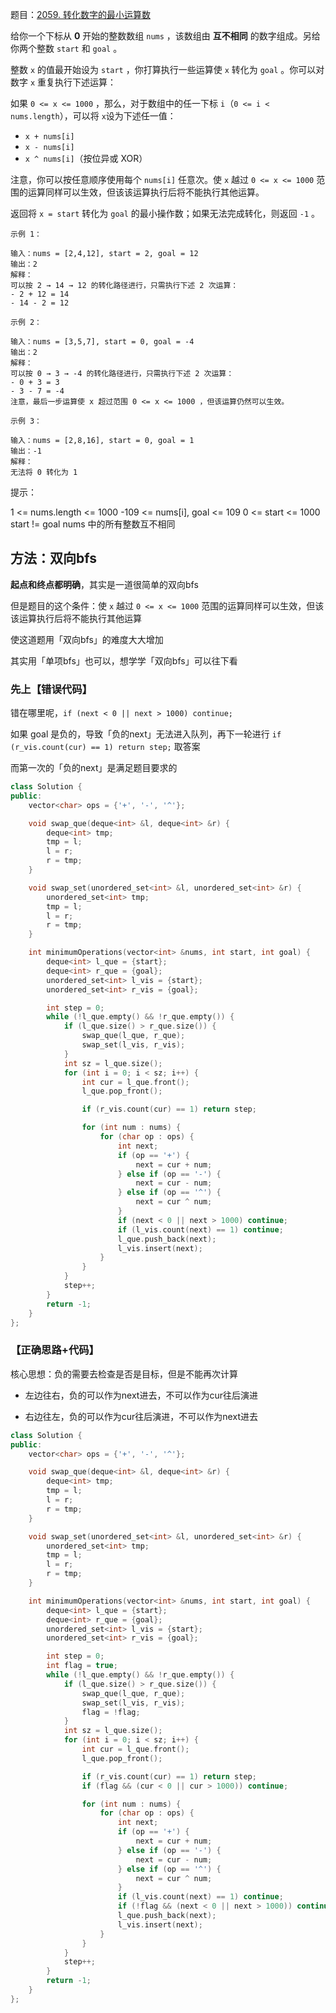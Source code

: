 题目：[2059. 转化数字的最小运算数](https://leetcode.cn/problems/minimum-operations-to-convert-number/)

给你一个下标从 **0** 开始的整数数组 `nums` ，该数组由 **互不相同** 的数字组成。另给你两个整数 `start` 和 `goal` 。

整数 `x` 的值最开始设为 `start` ，你打算执行一些运算使 `x` 转化为 `goal` 。你可以对数字 `x` 重复执行下述运算：

如果 `0 <= x <= 1000` ，那么，对于数组中的任一下标 `i`（`0 <= i < nums.length`），可以将 `x`设为下述任一值：

- `x + nums[i]`
- `x - nums[i]`
- `x ^ nums[i]`（按位异或 XOR）

注意，你可以按任意顺序使用每个 `nums[i]` 任意次。使 `x` 越过 `0 <= x <= 1000` 范围的运算同样可以生效，但该该运算执行后将不能执行其他运算。

返回将 `x = start` 转化为 `goal` 的最小操作数；如果无法完成转化，则返回 `-1` 。

```
示例 1：

输入：nums = [2,4,12], start = 2, goal = 12
输出：2
解释：
可以按 2 → 14 → 12 的转化路径进行，只需执行下述 2 次运算：
- 2 + 12 = 14
- 14 - 2 = 12

示例 2：

输入：nums = [3,5,7], start = 0, goal = -4
输出：2
解释：
可以按 0 → 3 → -4 的转化路径进行，只需执行下述 2 次运算：
- 0 + 3 = 3
- 3 - 7 = -4
注意，最后一步运算使 x 超过范围 0 <= x <= 1000 ，但该运算仍然可以生效。

示例 3：

输入：nums = [2,8,16], start = 0, goal = 1
输出：-1
解释：
无法将 0 转化为 1

```

提示：

1 <= nums.length <= 1000
-109 <= nums[i], goal <= 109
0 <= start <= 1000
start != goal
nums 中的所有整数互不相同

## 方法：双向bfs

**起点和终点都明确**，其实是一道很简单的双向bfs

但是题目的这个条件：使 `x` 越过 `0 <= x <= 1000` 范围的运算同样可以生效，但该该运算执行后将不能执行其他运算

使这道题用「双向bfs」的难度大大增加

其实用「单项bfs」也可以，想学学「双向bfs」可以往下看

### 先上【错误代码】

错在哪里呢，`if (next < 0 || next > 1000) continue;`

如果 goal 是负的，导致「负的next」无法进入队列，再下一轮进行 `if (r_vis.count(cur) == 1) return step;` 取答案

而第一次的「负的next」是满足题目要求的

```cpp
class Solution {
public:
    vector<char> ops = {'+', '-', '^'};

    void swap_que(deque<int> &l, deque<int> &r) {
        deque<int> tmp;
        tmp = l;
        l = r;
        r = tmp;
    }

    void swap_set(unordered_set<int> &l, unordered_set<int> &r) {
        unordered_set<int> tmp;
        tmp = l;
        l = r;
        r = tmp;
    }

    int minimumOperations(vector<int> &nums, int start, int goal) {
        deque<int> l_que = {start};
        deque<int> r_que = {goal};
        unordered_set<int> l_vis = {start};
        unordered_set<int> r_vis = {goal};

        int step = 0;
        while (!l_que.empty() && !r_que.empty()) {
            if (l_que.size() > r_que.size()) {
                swap_que(l_que, r_que);
                swap_set(l_vis, r_vis);
            }
            int sz = l_que.size();
            for (int i = 0; i < sz; i++) {
                int cur = l_que.front();
                l_que.pop_front();

                if (r_vis.count(cur) == 1) return step;

                for (int num : nums) {
                    for (char op : ops) {
                        int next;
                        if (op == '+') {
                            next = cur + num;
                        } else if (op == '-') {
                            next = cur - num;
                        } else if (op == '^') {
                            next = cur ^ num;
                        }
                        if (next < 0 || next > 1000) continue;
                        if (l_vis.count(next) == 1) continue;
                        l_que.push_back(next);
                        l_vis.insert(next);
                    }
                }
            }
            step++;
        }
        return -1;
    }
};
```

### 【正确思路+代码】

核心思想：负的需要去检查是否是目标，但是不能再次计算

- 左边往右，负的可以作为next进去，不可以作为cur往后演进

- 右边往左，负的可以作为cur往后演进，不可以作为next进去

```cpp
class Solution {
public:
    vector<char> ops = {'+', '-', '^'};

    void swap_que(deque<int> &l, deque<int> &r) {
        deque<int> tmp;
        tmp = l;
        l = r;
        r = tmp;
    }

    void swap_set(unordered_set<int> &l, unordered_set<int> &r) {
        unordered_set<int> tmp;
        tmp = l;
        l = r;
        r = tmp;
    }

    int minimumOperations(vector<int> &nums, int start, int goal) {
        deque<int> l_que = {start};
        deque<int> r_que = {goal};
        unordered_set<int> l_vis = {start};
        unordered_set<int> r_vis = {goal};

        int step = 0;
        int flag = true;
        while (!l_que.empty() && !r_que.empty()) {
            if (l_que.size() > r_que.size()) {
                swap_que(l_que, r_que);
                swap_set(l_vis, r_vis);
                flag = !flag;
            }
            int sz = l_que.size();
            for (int i = 0; i < sz; i++) {
                int cur = l_que.front();
                l_que.pop_front();

                if (r_vis.count(cur) == 1) return step;
                if (flag && (cur < 0 || cur > 1000)) continue;

                for (int num : nums) {
                    for (char op : ops) {
                        int next;
                        if (op == '+') {
                            next = cur + num;
                        } else if (op == '-') {
                            next = cur - num;
                        } else if (op == '^') {
                            next = cur ^ num;
                        }
                        if (l_vis.count(next) == 1) continue;
                        if (!flag && (next < 0 || next > 1000)) continue;
                        l_que.push_back(next);
                        l_vis.insert(next);
                    }
                }
            }
            step++;
        }
        return -1;
    }
};
```

